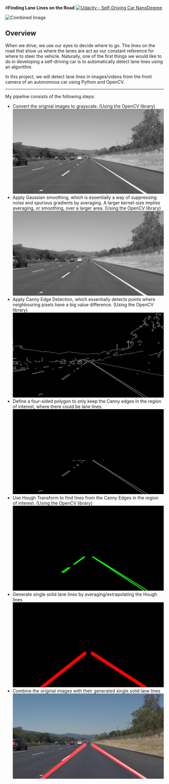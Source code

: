 #**Finding Lane Lines on the Road** 
[![Udacity - Self-Driving Car NanoDegree](https://s3.amazonaws.com/udacity-sdc/github/shield-carnd.svg)](https://www.udacity.com/course/self-driving-car-engineer-nanodegree--nd013)

<img src="laneLines_thirdPass.jpg" width="480" alt="Combined Image" />

Overview
---

When we drive, we use our eyes to decide where to go.  The lines on the road that show us where the lanes are act as our constant reference for where to steer the vehicle.  Naturally, one of the first things we would like to do in developing a self-driving car is to automatically detect lane lines using an algorithm.

In this project, we will detect lane lines in images/videos from the front camera of an autonomous car using Python and OpenCV.

--- 

My pipeline consists of the following steps: 
* Convert the orignial images to grayscale. (Using the OpenCV library)
    ![alt text][image1]
* Apply Gaussian smoothing, which is essentially a way of suppressing noise and spurious gradients by averaging. A larger kernel-size implies averaging, or smoothing, over a larger area. (Using the OpenCV library)
    ![alt text][image2]
* Apply Canny Edge Detection, which essentially detects points where neighbouring pixels have a big value difference. (Using the OpenCV library)
    ![alt text][image3]
* Define a four-sided polygon to only keep the Canny edges in the region of interest, where there could be lane lines.
    ![alt text][image4]
* Use Hough Transform to find lines from the Canny Edges in the region of interest. (Using the OpenCV library)
    ![alt text][image5]
* Generate single solid lane lines by averaging/extrapolating the Hough lines
    ![alt text][image6]
* Combine the original images with their generated single solid lane lines
    ![alt text][image7]
    
    
[//]: # (Image References)

[image1]: ./examples/grayscale.jpg "Grayscale"
[image2]: ./examples/gaussina-blur.jpg "Gaussian Blur"
[image3]: ./examples/canny-edges.jpg "Canny Edges"
[image4]: ./examples/canny-edge-mask.jpg "Canny Edges in Region of Interest"
[image5]: ./examples/hough-lines.jpg "Hough Lines"
[image6]: ./examples/single-solid-lane-lines.jpg "Single solid Lane Lines"
[image7]: ./examples/result.jpg "Result"

